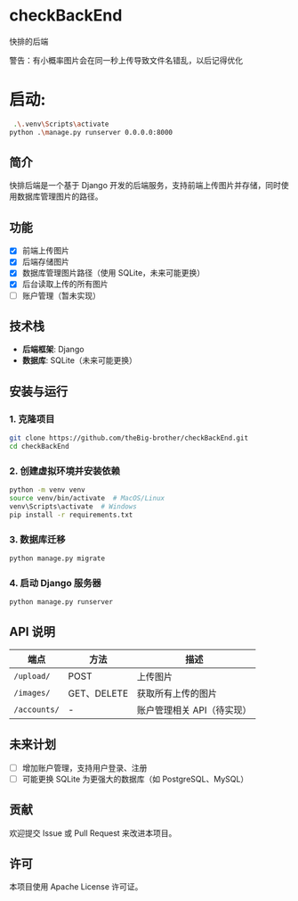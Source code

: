 # checkBackEnd
快排的后端

警告：有小概率图片会在同一秒上传导致文件名错乱，以后记得优化
# 启动:

```bash
 .\.venv\Scripts\activate
python .\manage.py runserver 0.0.0.0:8000

```

## 简介
快排后端是一个基于 Django 开发的后端服务，支持前端上传图片并存储，同时使用数据库管理图片的路径。

## 功能
- [x] 前端上传图片
- [x] 后端存储图片
- [x] 数据库管理图片路径（使用 SQLite，未来可能更换）
- [x] 后台读取上传的所有图片
- [ ] 账户管理（暂未实现）

## 技术栈
- **后端框架**: Django
- **数据库**: SQLite（未来可能更换）

## 安装与运行

### 1. 克隆项目
```bash
git clone https://github.com/theBig-brother/checkBackEnd.git
cd checkBackEnd
```

### 2. 创建虚拟环境并安装依赖
```bash
python -m venv venv
source venv/bin/activate  # MacOS/Linux
venv\Scripts\activate  # Windows
pip install -r requirements.txt
```

### 3. 数据库迁移
```bash
python manage.py migrate
```

### 4. 启动 Django 服务器
```bash
python manage.py runserver
```

## API 说明
| 端点 | 方法 | 描述 |
|------|------|------|
| `/upload/` | POST | 上传图片 |
| `/images/` | GET、DELETE | 获取所有上传的图片 |
| `/accounts/` | - | 账户管理相关 API（待实现） |

## 未来计划
- [ ] 增加账户管理，支持用户登录、注册
- [ ] 可能更换 SQLite 为更强大的数据库（如 PostgreSQL、MySQL）

## 贡献
欢迎提交 Issue 或 Pull Request 来改进本项目。

## 许可
本项目使用 Apache License 许可证。

